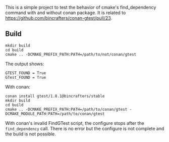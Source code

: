 This is a simple project to test the behavior of cmake's find_dependency command with and without conan package. It is related to https://github.com/bincrafters/conan-gtest/pull/23.

## Build

```
mkdir build
cd build
cmake .. -DCMAKE_PREFIX_PATH:PATH=/path/to/not/conan/gtest
```
The output shows:
```
GTEST_FOUND = True
GTest_FOUND = True
```

With conan:
```
conan install gtest/1.8.1@bincrafters/stable
mkdir build
cd build
cmake .. -DCMAKE_PREFIX_PATH:PATH=/path/to/conan/gtest -DCMAKE_MODULE_PATH:PATH=/path/to/conan/gtest
```
With conan's invalid FindGTest script, the configure stops after the `find_dependency` call. There is no error but the configure is not complete and the build is not possible.
